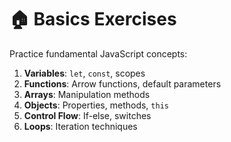 # 🏠 Basics Exercises

Practice fundamental JavaScript concepts:

1. **Variables**: `let`, `const`, scopes
2. **Functions**: Arrow functions, default parameters
3. **Arrays**: Manipulation methods
4. **Objects**: Properties, methods, `this`
5. **Control Flow**: If-else, switches
6. **Loops**: Iteration techniques

